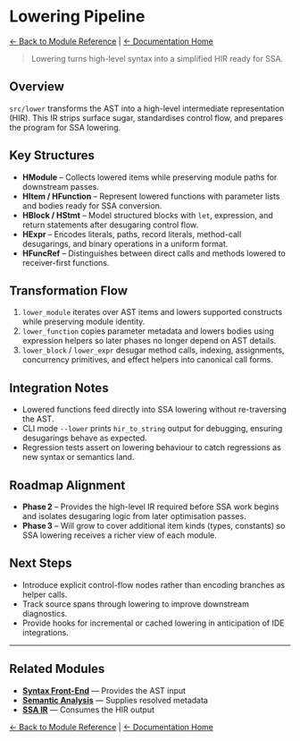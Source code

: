 # Lowering Pipeline

[← Back to Module Reference](../module_reference.html) | [← Documentation Home](../index.html)

> Lowering turns high-level syntax into a simplified HIR ready for SSA.

## Overview

`src/lower` transforms the AST into a high-level intermediate representation
(HIR). This IR strips surface sugar, standardises control flow, and prepares the
program for SSA lowering.

## Key Structures

- **HModule** – Collects lowered items while preserving module paths for
  downstream passes.
- **HItem / HFunction** – Represent lowered functions with parameter lists and
  bodies ready for SSA conversion.
- **HBlock / HStmt** – Model structured blocks with `let`, expression, and return
  statements after desugaring control flow.
- **HExpr** – Encodes literals, paths, record literals, method-call desugarings,
  and binary operations in a uniform format.
- **HFuncRef** – Distinguishes between direct calls and methods lowered to
  receiver-first functions.

## Transformation Flow

1. `lower_module` iterates over AST items and lowers supported constructs while
   preserving module identity.
2. `lower_function` copies parameter metadata and lowers bodies using expression
   helpers so later phases no longer depend on AST details.
3. `lower_block` / `lower_expr` desugar method calls, indexing, assignments,
   concurrency primitives, and effect helpers into canonical call forms.

## Integration Notes

- Lowered functions feed directly into SSA lowering without re-traversing the
  AST.
- CLI mode `--lower` prints `hir_to_string` output for debugging, ensuring
  desugarings behave as expected.
- Regression tests assert on lowering behaviour to catch regressions as new
  syntax or semantics land.

## Roadmap Alignment

- **Phase 2** – Provides the high-level IR required before SSA work begins and
  isolates desugaring logic from later optimisation passes.
- **Phase 3** – Will grow to cover additional item kinds (types, constants) so
  SSA lowering receives a richer view of each module.

## Next Steps

- Introduce explicit control-flow nodes rather than encoding branches as helper
  calls.
- Track source spans through lowering to improve downstream diagnostics.
- Provide hooks for incremental or cached lowering in anticipation of IDE
  integrations.

---

## Related Modules

- **[Syntax Front-End](syntax.html)** — Provides the AST input
- **[Semantic Analysis](semantics.html)** — Supplies resolved metadata
- **[SSA IR](ir.html)** — Consumes the HIR output

[← Back to Module Reference](../module_reference.html) | [← Documentation Home](../index.html)
